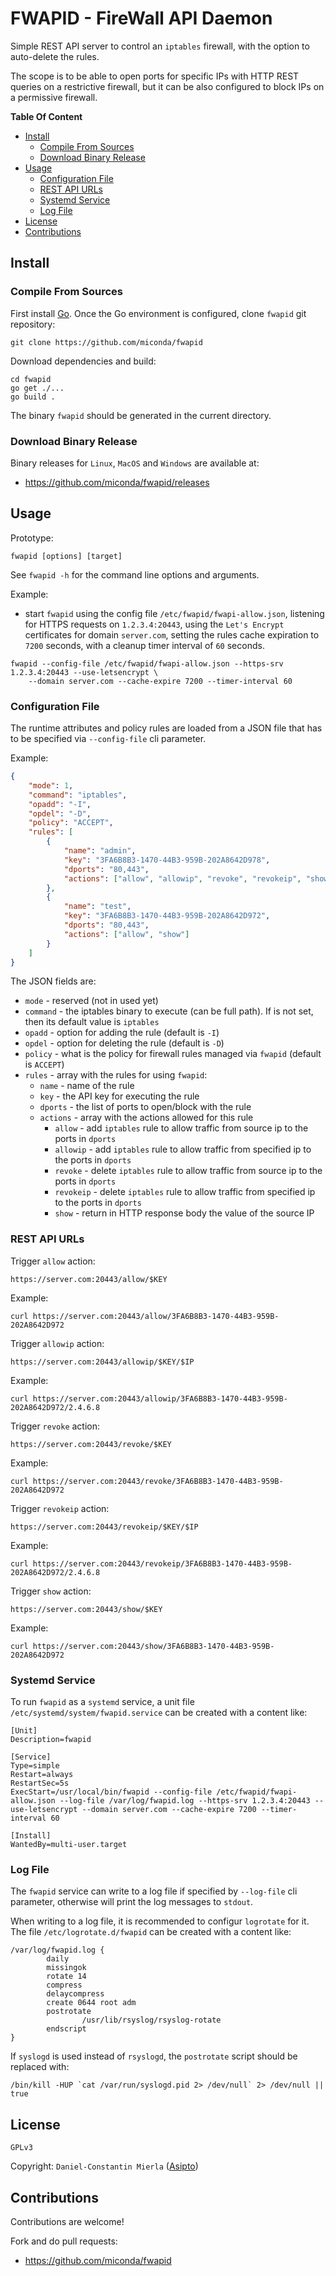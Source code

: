 # FWAPID - FireWall API Daemon #

Simple REST API server to control an `iptables` firewall, with the option to
auto-delete the rules.

The scope is to be able to open ports for specific IPs with HTTP REST queries
on a restrictive firewall, but it can be also configured to block IPs on a
permissive firewall.

**Table Of Content**

  * [Install](#install)
    + [Compile From Sources](#compile-from-sources)
    + [Download Binary Release](#download-binary-release)
  * [Usage](#usage)
    + [Configuration File](#configuration-file)
    + [REST API URLs](#rest-api-urls)
    + [Systemd Service](#systemd-service)
    + [Log File](#log-file)
  * [License](#license)
  * [Contributions](#contributions)

## Install ##

### Compile From Sources ###

First install [Go](http://golang.org). Once the Go environment is configured, clone `fwapid` git repository:

```
git clone https://github.com/miconda/fwapid
```

Download dependencies and build:

```
cd fwapid
go get ./...
go build .
```

The binary `fwapid` should be generated in the current directory.

### Download Binary Release ###

Binary releases for `Linux`, `MacOS` and `Windows` are available at:

  * https://github.com/miconda/fwapid/releases

## Usage ##

Prototype:

```
fwapid [options] [target]
```

See `fwapid -h` for the command line options and arguments.

Example:

  * start `fwapid` using the config file `/etc/fwapid/fwapi-allow.json`, listening for HTTPS requests
  on `1.2.3.4:20443`, using the `Let's Encrypt` certificates for domain `server.com`, setting the rules
  cache expiration to `7200` seconds, with a cleanup timer interval of `60` seconds.

```
fwapid --config-file /etc/fwapid/fwapi-allow.json --https-srv 1.2.3.4:20443 --use-letsencrypt \
    --domain server.com --cache-expire 7200 --timer-interval 60
```

### Configuration File ###

The runtime attributes and policy rules are loaded from a JSON file that has to be specified
via `--config-file` cli parameter.

Example:

```json
{
	"mode": 1,
	"command": "iptables",
	"opadd": "-I",
	"opdel": "-D",
	"policy": "ACCEPT",
	"rules": [
		{
			"name": "admin",
			"key": "3FA6B8B3-1470-44B3-959B-202A8642D978",
			"dports": "80,443",
			"actions": ["allow", "allowip", "revoke", "revokeip", "show"]
		},
		{
			"name": "test",
			"key": "3FA6B8B3-1470-44B3-959B-202A8642D972",
			"dports": "80,443",
			"actions": ["allow", "show"]
		}
	]
}
```

The JSON fields are:

  * `mode` - reserved (not in used yet)
  * `command` - the iptables binary to execute (can be full path). If is not
  set, then its default value is `iptables`
  * `opadd` - option for adding the rule (default is `-I`)
  * `opdel` - option for deleting the rule (default is `-D`)
  * `policy` - what is the policy for firewall rules managed via `fwapid` (default
  is `ACCEPT`)
  * `rules` - array with the rules for using `fwapid`:
    * `name` - name of the rule
	* `key` - the API key for executing the rule
	* `dports` - the list of ports to open/block with the rule
	* `actions` - array with the actions allowed for this rule
	  * `allow` - add `iptables` rule to allow traffic from source ip to the
	  ports in `dports`
	  * `allowip` - add `iptables` rule to allow traffic from specified ip to the
	  ports in `dports`
	  * `revoke` - delete `iptables` rule to allow traffic from source ip to the
	  ports in `dports`
	  * `revokeip` - delete `iptables` rule to allow traffic from specified ip to the
	  ports in `dports`
	  * `show` - return in HTTP response body the value of the source IP

### REST API URLs ###

Trigger `allow` action:

```
https://server.com:20443/allow/$KEY
```

Example:

```
curl https://server.com:20443/allow/3FA6B8B3-1470-44B3-959B-202A8642D972
```

Trigger `allowip` action:

```
https://server.com:20443/allowip/$KEY/$IP
```

Example:

```
curl https://server.com:20443/allowip/3FA6B8B3-1470-44B3-959B-202A8642D972/2.4.6.8
```

Trigger `revoke` action:

```
https://server.com:20443/revoke/$KEY
```

Example:

```
curl https://server.com:20443/revoke/3FA6B8B3-1470-44B3-959B-202A8642D972
```

Trigger `revokeip` action:

```
https://server.com:20443/revokeip/$KEY/$IP
```

Example:

```
curl https://server.com:20443/revokeip/3FA6B8B3-1470-44B3-959B-202A8642D972/2.4.6.8
```

Trigger `show` action:

```
https://server.com:20443/show/$KEY
```

Example:

```
curl https://server.com:20443/show/3FA6B8B3-1470-44B3-959B-202A8642D972
```

### Systemd Service ###

To run `fwapid` as a `systemd` service, a unit file `/etc/systemd/system/fwapid.service`
can be created with a content like:

```
[Unit]
Description=fwapid

[Service]
Type=simple
Restart=always
RestartSec=5s
ExecStart=/usr/local/bin/fwapid --config-file /etc/fwapid/fwapi-allow.json --log-file /var/log/fwapid.log --https-srv 1.2.3.4:20443 --use-letsencrypt --domain server.com --cache-expire 7200 --timer-interval 60

[Install]
WantedBy=multi-user.target
```

### Log File ###

The `fwapid` service can write to a log file if specified by `--log-file` cli parameter,
otherwise will print the log messages to `stdout`.

When writing to a log file, it is recommended to configur `logrotate` for it.
The file `/etc/logrotate.d/fwapid` can be created with a content like:

```
/var/log/fwapid.log {
        daily
        missingok
        rotate 14
        compress
        delaycompress
        create 0644 root adm
        postrotate
                /usr/lib/rsyslog/rsyslog-rotate
        endscript
}
```

If `syslogd` is used instead of `rsyslogd`, the `postrotate` script should be
replaced with:

```
/bin/kill -HUP `cat /var/run/syslogd.pid 2> /dev/null` 2> /dev/null || true
```

## License ##

`GPLv3`

Copyright: `Daniel-Constantin Mierla` ([Asipto](https://www.asipto.com))

## Contributions ##

Contributions are welcome!

Fork and do pull requests:

  * https://github.com/miconda/fwapid